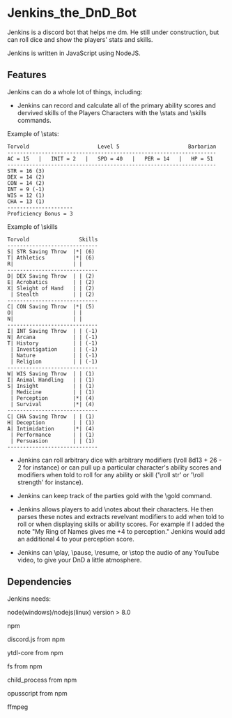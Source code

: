 # Jenkins_the_DnD_Bot
Jenkins is a discord bot that helps me dm. He still under construction, but can roll dice and show the players' stats and skills.

Jenkins is written in JavaScript using NodeJS.

## Features
Jenkins can do a whole lot of things, including:

* Jenkins can record and calculate all of the primary ability scores and dervived skills of the Players Characters with the \stats and \skills commands.

Example of \stats: 
```
Torvold                      Level 5                      Barbarian
-------------------------------------------------------------------
AC = 15   |   INIT = 2   |   SPD = 40   |   PER = 14   |   HP = 51
-------------------------------------------------------------------
STR = 16 (3)
DEX = 14 (2)
CON = 14 (2)
INT = 9 (-1)
WIS = 12 (1)
CHA = 13 (1)
---------------------
Proficiency Bonus = 3
```

Example of \skills 
```
Torvold                Skills
-----------------------------
S| STR Saving Throw  |*| (6)
T| Athletics         |*| (6)
R|                   | |
-----------------------------
D| DEX Saving Throw  | | (2)
E| Acrobatics        | | (2)
X| Sleight of Hand   | | (2)
 | Stealth           | | (2)
-----------------------------
C| CON Saving Throw  |*| (5)
O|                   | |
N|                   | |
-----------------------------
I| INT Saving Throw  | | (-1)
N| Arcana            | | (-1)
T| History           | | (-1)
 | Investigation     | | (-1)
 | Nature            | | (-1)
 | Religion          | | (-1)
-----------------------------
W| WIS Saving Throw  | | (1)
I| Animal Handling   | | (1)
S| Insight           | | (1)
 | Medicine          | | (1)
 | Perception        |*| (4)
 | Survival          |*| (4)
-----------------------------
C| CHA Saving Throw  | | (1)
H| Deception         | | (1)
A| Intimidation      |*| (4)
 | Performance       | | (1)
 | Persuasion        | | (1)
-----------------------------
```


* Jenkins can roll arbitrary dice with arbitrary modifiers (\roll 8d13 + 26 - 2 for instance) or can pull up a particular character's ability scores and modifiers when told to roll for any ability or skill ('\roll str' or  '\roll strength' for instance). 

* Jenkins can keep track of the parties gold with the \gold command.

* Jenkins allows players to add \notes about their characters. He then parses these notes and extracts revelvant modifiers to add when told to roll or when displaying skills or ability scores. For example if I added the note "My Ring of Names gives me +4 to perception." Jenkins would add an additional 4 to your perception score.

* Jenkins can \play, \pause, \resume, or \stop the audio of any YouTube video, to give your DnD a little atmosphere.

## Dependencies
Jenkins needs:

 node(windows)/nodejs(linux) version > 8.0

 npm
 
 discord.js from npm
 
 ytdl-core from npm
 
 fs from npm
 
 child_process from npm
 
 opusscript from npm
 
 ffmpeg
